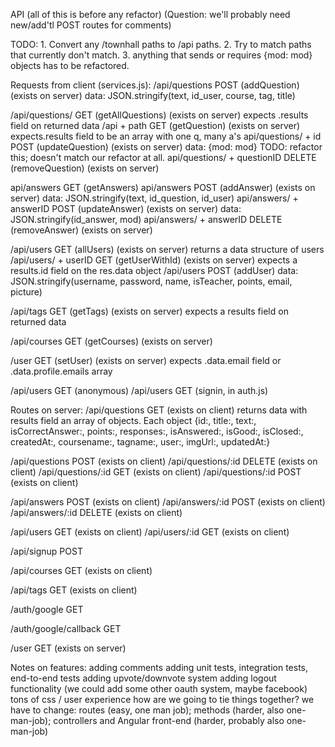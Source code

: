 API (all of this is before any refactor)
  (Question: we'll probably need new/add'tl POST routes for comments)

 TODO:  1. Convert any /townhall paths to /api paths.
  2. Try to match paths that currently don't match.
  3. anything that sends or requires {mod: mod} objects has to be refactored.

Requests from client (services.js):
  /api/questions  POST  (addQuestion) (exists on server)
    data: JSON.stringify(text, id_user, course, tag, title)

  /api/questions/ GET (getAllQuestions) (exists on server)
    expects .results field on returned data
  /api + path   GET   (getQuestion) (exists on server)
    expects.results field to be an array with one q, many a's
  api/questions/ + id POST  (updateQuestion) (exists on server)
    data: {mod: mod} TODO: refactor this; doesn't match our refactor at all.
  api/questions/ + questionID DELETE  (removeQuestion) (exists on server)

  api/answers   GET   (getAnswers)
  api/answers   POST  (addAnswer) (exists on server)
    data: JSON.stringify(text, id_question, id_user)
  api/answers/ + answerID POST (updateAnswer) (exists on server)
    data: JSON.stringify(id_answer, mod)
  api/answers/ + answerID DELETE (removeAnswer) (exists on server)

  /api/users  GET   (allUsers) (exists on server)
    returns a data structure of users
  /api/users/ + userID  GET (getUserWithId) (exists on server)
    expects a results.id field on the res.data object
  /api/users  POST  (addUser)
    data: JSON.stringify(username, password, name, isTeacher, points, email, picture)

  /api/tags GET   (getTags) (exists on server)
    expects a results field on returned data

  /api/courses  GET (getCourses) (exists on server)

  /user GET (setUser) (exists on server)
    expects .data.email field or .data.profile.emails array

  /api/users  GET (anonymous)
  /api/users  GET (signin, in auth.js)

Routes on server:
  /api/questions    GET   (exists on client)
    returns data with results field an array of objects. Each object {id:, title:, text:, isCorrectAnswer:, points:, responses:, isAnswered:, isGood:, isClosed:, createdAt:, coursename:, tagname:, user:, imgUrl:, updatedAt:}


  /api/questions    POST  (exists on client)
  /api/questions/:id  DELETE (exists on client)
  /api/questions/:id  GET (exists on client)
  /api/questions/:id  POST (exists on client)

  /api/answers  POST  (exists on client)
  /api/answers/:id  POST (exists on client)
  /api/answers/:id  DELETE (exists on client)

  /api/users  GET (exists on client)
  /api/users/:id  GET (exists on client)

  /api/signup POST

  /api/courses  GET (exists on client)

  /api/tags GET   (exists on client)

  /auth/google  GET

  /auth/google/callback GET

  /user  GET (exists on server)


  Notes on features:
    adding comments
    adding unit tests, integration tests, end-to-end tests
    adding upvote/downvote system
    adding logout functionality
    (we could add some other oauth system, maybe facebook)
    tons of css / user experience
    how are we  going to tie things together? we have to change: routes (easy, one man job); methods (harder, also one-man-job); controllers and Angular front-end (harder, probably also one-man-job)
